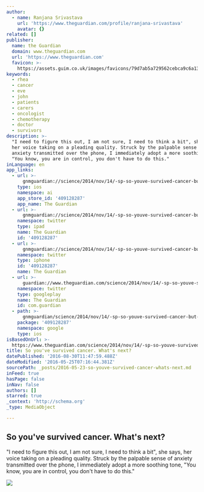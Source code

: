 ```yaml
---
author:
  - name: Ranjana Srivastava
    url: 'https://www.theguardian.com/profile/ranjana-srivastava'
    avatar: {}
related: []
publisher:
  name: the Guardian
  domain: www.theguardian.com
  url: 'https://www.theguardian.com'
  favicon: >-
    https://assets.guim.co.uk/images/favicons/79d7ab5a729562cebca9c6a13c324f0e/32x32.ico
keywords:
  - rhea
  - cancer
  - eve
  - john
  - patients
  - carers
  - oncologist
  - chemotherapy
  - doctor
  - survivors
description: >-
  "I need to figure this out, I am not sure, I need to think a bit", she says,
  her voice taking on a pleading quality. Struck by the palpable sense of
  anxiety transmitted over the phone, I immediately adopt a more soothing tone,
  "You know, you are in control, you don't have to do this."
inLanguage: en
app_links:
  - url: >-
      gnmguardian://science/2014/nov/14/-sp-so-youve-survived-cancer-but-whats-next?contenttype=Article&source=applinks
    type: ios
    namespace: ai
    app_store_id: '409128287'
    app_name: The Guardian
  - url: >-
      gnmguardian://science/2014/nov/14/-sp-so-youve-survived-cancer-but-whats-next?contenttype=Article&source=twitter
    namespace: twitter
    type: ipad
    name: The Guardian
    id: '409128287'
  - url: >-
      gnmguardian://science/2014/nov/14/-sp-so-youve-survived-cancer-but-whats-next?contenttype=Article&source=twitter
    namespace: twitter
    type: iphone
    id: '409128287'
    name: The Guardian
  - url: >-
      guardian://www.theguardian.com/science/2014/nov/14/-sp-so-youve-survived-cancer-but-whats-next
    namespace: twitter
    type: googleplay
    name: The Guardian
    id: com.guardian
  - path: >-
      gnmguardian/science/2014/nov/14/-sp-so-youve-survived-cancer-but-whats-next?contenttype=Article&source=google
    package: '409128287'
    namespace: google
    type: ios
isBasedOnUrl: >-
  https://www.theguardian.com/science/2014/nov/14/-sp-so-youve-survived-cancer-but-whats-next?CMP=share_btn_link
title: So you've survived cancer. What's next?
datePublished: '2016-08-30T11:47:59.488Z'
dateModified: '2016-05-25T07:16:44.381Z'
sourcePath: _posts/2016-05-23-so-youve-survived-cancer-whats-next.md
inFeed: true
hasPage: false
inNav: false
authors: []
starred: true
_context: 'http://schema.org'
_type: MediaObject

---
```

<article style=""><h1>So you've survived cancer. What's next?</h1><p>"I need to figure this out, I am not sure, I need to think a bit", she says, her voice taking on a pleading quality. Struck by the palpable sense of anxiety transmitted over the phone, I immediately adopt a more soothing tone, "You know, you are in control, you don't have to do this."</p><img src="https://i.guim.co.uk/img/static/sys-images/Guardian/Pix/pictures/2014/11/14/1415923651431/01546298-9738-4e78-9f18-21fd934590ec-2060x1236.jpeg?w=1200&amp;q=55&amp;auto=format&amp;usm=12&amp;fit=max&amp;s=b193802bea974b2564534179a6f857ba" /></article>